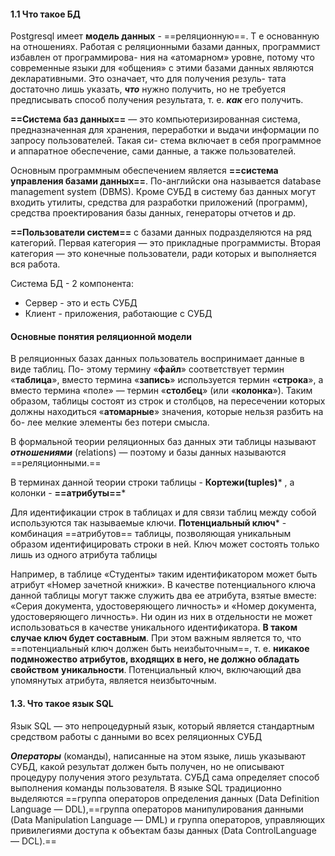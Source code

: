 #### 1.1 Что такое БД
Postgresql имеет **модель данных** - ==реляционную==. Т е основанную на отношениях.
Работая с реляционными базами данных, программист избавлен от программирова-
ния на «атомарном» уровне, потому что современные языки для «общения» с этими
базами данных являются декларативными. Это означает, что для получения резуль-
тата достаточно лишь указать, ***что*** нужно получить, но не требуется предписывать
способ получения результата, т. е. ***как*** его получить.

**==Система баз данных==** — это компьютеризированная система, предназначенная для
хранения, переработки и выдачи информации по запросу пользователей. Такая си-
стема включает в себя программное и аппаратное обеспечение, сами данные, а также
пользователей.

Основным программным обеспечением является **==система управления базами данных==**. По-английски она называется database management system (DBMS). Кроме СУБД
в систему баз данных могут входить утилиты, средства для разработки приложений
(программ), средства проектирования базы данных, генераторы отчетов и др.

**==Пользователи систем==** с базами данных подразделяются на ряд категорий. 
Первая категория — это прикладные программисты.
Вторая категория — это конечные пользователи, ради которых и выполняется вся работа.

Система БД - 2 компонента:
- Сервер - это и есть СУБД
- Клиент - приложения, работающие с СУБД

#### Основные понятия реляционной модели
В реляционных базах данных пользователь воспринимает данные в виде таблиц. По-
этому термину «**файл**» соответствует термин «**таблица**», вместо термина «**запись**»
используется термин «**строка**», а вместо термина «поле» — термин «**столбец**» (или
«**колонка**»). Таким образом, таблицы состоят из строк и столбцов, на пересечении
которых должны находиться «**атомарные**» значения, которые нельзя разбить на бо-
лее мелкие элементы без потери смысла.

В формальной теории реляционных баз данных эти таблицы называют ***отношениями*** (relations) — поэтому и базы данных называются ==реляционными.==

В терминах данной теории строки таблицы - **Кортежи(tuples)*** , а колонки - **==атрибуты==***

Для идентификации строк в таблицах и для связи таблиц между собой используются
так называемые ключи. **Потенциальный ключ*** - комбинация ==атрибутов== таблицы, позволяющая  уникальным образом идентифицировать строки в ней. Ключ может
состоять только лишь из одного атрибута таблицы

Например, в таблице «Студенты»
таким идентификатором может быть атрибут «Номер зачетной книжки». В качестве
потенциального ключа данной таблицы могут также служить два ее атрибута, взятые
вместе: «Серия документа, удостоверяющего личность» и «Номер документа, удостоверяющего личность». Ни один из них в отдельности не может использоваться в
качестве уникального идентификатора. **В таком случае ключ будет составным**. При
этом важным является то, что ==потенциальный ключ должен быть неизбыточным==, т. е.
**никакое подмножество атрибутов, входящих в него, не должно обладать свойством**
**уникальности**. Потенциальный ключ, включающий два упомянутых атрибута, является неизбыточным.

#### 1.3. Что такое язык SQL
Язык SQL — это непроцедурный язык, который является стандартным средством работы с данными во всех реляционных СУБД

***Операторы*** (команды), написанные на этом языке, лишь указывают СУБД, какой результат должен быть получен, но не описывают процедуру получения этого результата. СУБД сама определяет способ выполнения команды пользователя. В языке SQL традиционно выделяются ==группа операторов определения данных (Data Definition Language — DDL),==группа операторов манипулирования данными (Data Manipulation Language — DML) и группа операторов, управляющих привилегиями доступа к объектам базы данных (Data ControlLanguage — DCL).==